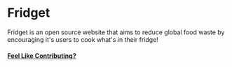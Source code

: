 # Fridget

Fridget is an open source website that aims to reduce global food waste by encouraging it's users to cook what's in their fridge!


#### [Feel Like Contributing?](CONTRIBUTING.md)

